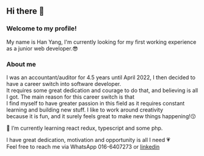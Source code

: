 ## Hi there 👋<br>

### Welcome to my profile! <br>
My name is Han Yang, I'm currently looking for my first working experience as a junior web developer.:sunglasses: <br>

### About me <br>
I was an accountant/auditor for 4.5 years until April 2022, I then decided to have a career switch into software developer. <br>
It requires some great dedication and courage to do that, and believing is all I got. The main reason for this career switch is that  <br>
I find myself to have greater passion in this field as it requires constant learning and building new stuff. I like to work around creativity <br>
because it is fun, and it surely feels great to make new things happening!:kissing: <br>

🌱 I’m currently learning react redux, typescript and some php.  <br>

I have great dedication, motivation and opportunity is all I need :heartpulse: <br> 
Feel free to reach me via WhatsApp 016-6407273 or [linkedin](https://www.linkedin.com/in/han-yang-2a2879256/) <br>


<!--
**git-hanyang/git-hanyang** is a ✨ _special_ ✨ repository because its `README.md` (this file) appears on your GitHub profile.

Here are some ideas to get you started:

- 🔭 I’m currently working on ...
- 🌱 I’m currently learning ...
- 👯 I’m looking to collaborate on ...
- 🤔 I’m looking for help with ...
- 💬 Ask me about ...
- 📫 How to reach me: ...
- 😄 Pronouns: ...
- ⚡ Fun fact: ...
-->
